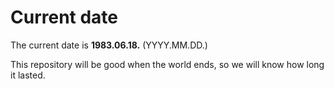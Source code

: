 # Current date

The current date is **1983.06.18.** (YYYY.MM.DD.)

This repository will be good when the world ends, so we will know how long it lasted.